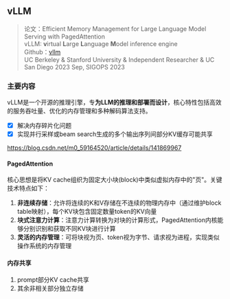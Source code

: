 ## vLLM
> 论文：Efficient Memory Management for Large Language Model Serving with PagedAttention  
> vLLM: **v**irtual **L**arge **L**anguage **M**odel inference engine  
> Github：[vllm](https://github.com/vllm-project/vllm)  
> UC Berkeley & Stanford University & Independent Researcher & UC San Diego 2023 Sep, SIGOPS 2023

### 主要内容
vLLM是一个开源的推理引擎，专**为LLM的推理和部署而设计**，核心特性包括高效的服务吞吐量、优化的内存管理和多种解码算法支持。

- [x] 解决内存碎片化问题
- [x] 实现并行采样或beam search生成的多个输出序列间部分KV缓存可能共享

https://blog.csdn.net/m0_59164520/article/details/141869967

#### PagedAttention
核心思想是将KV cache组织为固定大小块(block)中类似虚拟内存中的"页"。关键技术特点如下：

1. **非连续存储**：允许将连续的K和V存储在不连续的物理内存中（通过维护block table映射），每个KV块包含固定数量token的KV向量  
2. **块式注意力计算**：注意力计算转换为对块的计算形式，PagedAttention内核能够分别识别和获取不同KV块进行计算  
3. **灵活的内存管理**：可将块视为页、token视为字节、请求视为进程，实现类似操作系统的内存管理

#### 内存共享
1. prompt部分KV cache共享  
2. 其余非相关部分独立存储